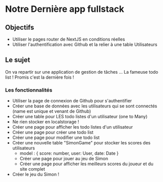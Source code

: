 # Notre Dernière app fullstack

## Objectifs

- Utiliser le pages router de NextJS en conditions réelles
- Utiliser l'authentification avec Github et la relier à une table Utilisateurs

## Le sujet

On va repartir sur une application de gestion de tâches ...
La fameuse todo list ! Promis c'est la dernière fois !

### Les fonctionnalités

- Utiliser la page de connexion de Github pour s'authentifier
- Créer une base de données avec les utilisateurs qui se sont connectés (name est unique et venant de Github)
- Créer une table pour LES todo listes d'un utilisateur (one to Many)
- Ne rien stocker en localstorage !
- Créer une page pour afficher les todo listes d'un utilisateur
- Créer une page pour créer une todo list
- Créer une page pour modifier une todo list
- Créer une nouvelle table "SimonGame" pour stocker les scores des utilisateurs
    - model : { score: number, user: User, date: Date }
    - Créer une page pour jouer au jeu de Simon
    - Créer une page pour afficher les meilleurs scores du joueur et du site complet
- Créer le jeu du Simon !
